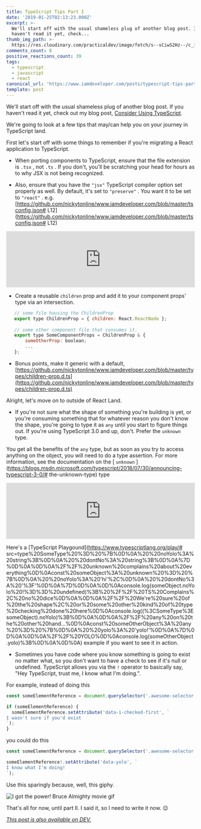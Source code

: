 ```yaml
---
title: TypeScript Tips Part I
date: '2019-01-25T02:13:23.000Z'
excerpt: >-
  We'll start off with the usual shameless plug of another blog post. If you
  haven't read it yet, check...
thumb_img_path: >-
  https://res.cloudinary.com/practicaldev/image/fetch/s--sCiwS2Hz--/c_imagga_scale,f_auto,fl_progressive,h_420,q_auto,w_1000/https://thepracticaldev.s3.amazonaws.com/i/tb6vvhqlpheuuns86mli.png
comments_count: 8
positive_reactions_count: 39
tags:
  - typescript
  - javascript
  - react
canonical_url: 'https://www.iamdeveloper.com/posts/typescript-tips-part-i-4hhp/'
template: post
---
```



We'll start off with the usual shameless plug of another blog post. If you haven't read it yet, check out my blog post, [Consider Using TypeScript](https://dev.to/nickytonline/why-you-might-want-to-consider-using-typescript-6j3).

We're going to look at a few tips that may/can help you on your journey in TypeScript land.

First let's start off with some things to remember if you're migrating a React application to TypeScript.

- When porting components to TypeScript, ensure that the file extension is 
`.tsx`
, not 
`.ts`
. If you don't, you'll be scratching your head for hours as to why JSX is not being recognized.

- Also, ensure that you have the 
`"jsx"`
 TypeScript compiler option set properly as well. By default, it's set to 
`"preserve"`
. You want it to be set to 
`"react"`
. e.g. [https://github.com/nickytonline/www.iamdeveloper.com/blob/master/tsconfig.json# L12](https://github.com/nickytonline/www.iamdeveloper.com/blob/master/tsconfig.json# L12)

   
<iframe class="liquidTag" src="https://dev.to/embed/twitter?args=1088614757127593985" style="border: 0; width: 100%;"></iframe>


- Create a reusable 
`children`
 prop and add it to your component props' type via an intersection.

   
```javascript
   // some file housing the ChildrenProp
   export type ChildrenProp = { children: React.ReactNode };
      
   // some other component file that consumes it.
   export type SomeComponentProps = ChildrenProp & {
       someOtherProp: boolean;
       ...
   };
   ```


- Bonus points, make it generic with a default, [https://github.com/nickytonline/www.iamdeveloper.com/blob/master/types/children-prop.d.ts](https://github.com/nickytonline/www.iamdeveloper.com/blob/master/types/children-prop.d.ts)


Alright, let's move on to outside of React Land.

- If you're not sure what the shape of something you're building is yet, or you're consuming something that for whatever reason you don't know the shape, you're going to type it as 
`any`
 until you start to figure things out. If you're using TypeScript 3.0 and up, don't. Prefer the 
`unknown`
 type.

You get all the benefits of the 
`any`
 type, but as soon as you try to access anything on the object, you will need to do a type assertion. For more information, see the documentation on the [
`unknown`
](https://blogs.msdn.microsoft.com/typescript/2018/07/30/announcing-typescript-3-0/# the-unknown-type) type

   
<iframe class="liquidTag" src="https://dev.to/embed/twitter?args=1087886002063138816" style="border: 0; width: 100%;"></iframe>


   Here's a [TypeScript Playgound](https://www.typescriptlang.org/play/# src=type%20SomeType%20%3D%20%7B%0D%0A%20%20noYolo%3A%20string%3B%0D%0A%20%20dontNo%3A%20string%3B%0D%0A%7D%0D%0A%0D%0A%2F%2F%20unknown%20complains%20about%20everything%0D%0Aconst%20someObject%3A%20unknown%20%3D%20%7B%0D%0A%20%20noYolo%3A%20'hi'%2C%0D%0A%20%20dontNo%3A%20'%3F'%0D%0A%7D%0D%0A%0D%0Aconsole.log(someObject.noYolo%20!%3D%3D%20undefined)%3B%20%2F%2F%20TS%20Complains%2C%20no%20dice%0D%0A%0D%0A%2F%2F%20We're%20sure%20of%20the%20shape%2C%20or%20some%20other%20kind%20of%20type%20checking%20done%20here%0D%0Aconsole.log((%3CSomeType%3EsomeObject).noYolo)%3B%0D%0A%0D%0A%2F%2F%20any%20on%20the%20other%20hand...%0D%0Aconst%20someOtherObject%3A%20any%20%3D%20%7B%0D%0A%20%20yolo%3A%20'yolo!'%0D%0A%7D%0D%0A%0D%0A%2F%2F%20YOLO%0D%0Aconsole.log(someOtherObject.yolo)%3B%0D%0A%0D%0A) example if you want to see it in action.

- Sometimes you have code where you know something is going to exist no matter what, so you don't want to have a check to see if it's null or undefined. TypeScript allows you via the 
`!`
 operator to basically say, "Hey TypeScript, trust me, I know what I'm doing.".

For example, instead of doing this


```javascript
const someElementReference = document.querySelector('.awesome-selector');

if (someElementReference) {
  someElementReference.setAttribute('data-i-checked-first', `
I wasn't sure if you'd exist
`);
}
```


you could do this


```javascript
const someElementReference = document.querySelector('.awesome-selector');

someElementReference!.setAttribute('data-yolo', `
I know what I'm doing!
`);
```


Use this sparingly because, well, this giphy.

![I got the power! Bruce Almighty movie gif](https://media.giphy.com/media/A9grgCQ0Dm012/giphy-downsized.gif)

That's all for now, until part II. I said it, so I need to write it now. 😉

*[This post is also available on DEV.](https://dev.to/nickytonline/typescript-tips-part-i-4hhp)*


<script>
const parent = document.getElementsByTagName('head')[0];
const script = document.createElement('script');
script.type = 'text/javascript';
script.src = 'https://cdnjs.cloudflare.com/ajax/libs/iframe-resizer/4.1.1/iframeResizer.min.js';
script.charset = 'utf-8';
script.onload = function() {
    window.iFrameResize({}, '.liquidTag');
};
parent.appendChild(script);
</script>    

